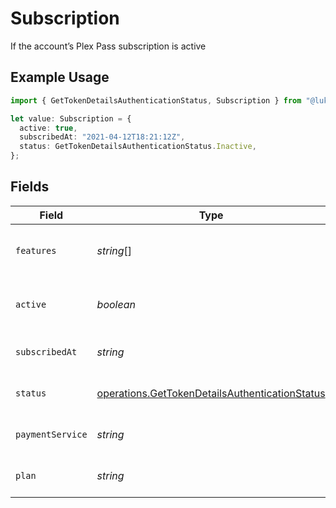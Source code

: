 # Subscription

If the account’s Plex Pass subscription is active

## Example Usage

```typescript
import { GetTokenDetailsAuthenticationStatus, Subscription } from "@lukehagar/plexjs/sdk/models/operations";

let value: Subscription = {
  active: true,
  subscribedAt: "2021-04-12T18:21:12Z",
  status: GetTokenDetailsAuthenticationStatus.Inactive,
};
```

## Fields

| Field                                                                                                                   | Type                                                                                                                    | Required                                                                                                                | Description                                                                                                             | Example                                                                                                                 |
| ----------------------------------------------------------------------------------------------------------------------- | ----------------------------------------------------------------------------------------------------------------------- | ----------------------------------------------------------------------------------------------------------------------- | ----------------------------------------------------------------------------------------------------------------------- | ----------------------------------------------------------------------------------------------------------------------- |
| `features`                                                                                                              | *string*[]                                                                                                              | :heavy_minus_sign:                                                                                                      | List of features allowed on your Plex Pass subscription                                                                 |                                                                                                                         |
| `active`                                                                                                                | *boolean*                                                                                                               | :heavy_minus_sign:                                                                                                      | If the account's Plex Pass subscription is active                                                                       | true                                                                                                                    |
| `subscribedAt`                                                                                                          | *string*                                                                                                                | :heavy_minus_sign:                                                                                                      | Date the account subscribed to Plex Pass                                                                                | 2021-04-12T18:21:12Z                                                                                                    |
| `status`                                                                                                                | [operations.GetTokenDetailsAuthenticationStatus](../../../sdk/models/operations/gettokendetailsauthenticationstatus.md) | :heavy_minus_sign:                                                                                                      | String representation of subscriptionActive                                                                             | Inactive                                                                                                                |
| `paymentService`                                                                                                        | *string*                                                                                                                | :heavy_minus_sign:                                                                                                      | Payment service used for your Plex Pass subscription                                                                    |                                                                                                                         |
| `plan`                                                                                                                  | *string*                                                                                                                | :heavy_minus_sign:                                                                                                      | Name of Plex Pass subscription plan                                                                                     |                                                                                                                         |